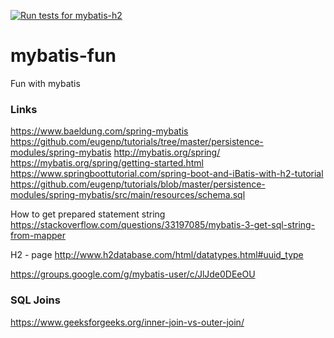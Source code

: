 [![Run tests for mybatis-h2](https://github.com/starnowski/mybatis-fun/actions/workflows/ci.yml/badge.svg)](https://github.com/starnowski/mybatis-fun/actions/workflows/ci.yml)


# mybatis-fun
Fun with mybatis


### Links
https://www.baeldung.com/spring-mybatis
https://github.com/eugenp/tutorials/tree/master/persistence-modules/spring-mybatis
http://mybatis.org/spring/
https://mybatis.org/spring/getting-started.html
https://www.springboottutorial.com/spring-boot-and-iBatis-with-h2-tutorial
https://github.com/eugenp/tutorials/blob/master/persistence-modules/spring-mybatis/src/main/resources/schema.sql

How to get prepared statement string
https://stackoverflow.com/questions/33197085/mybatis-3-get-sql-string-from-mapper 

H2 - page
http://www.h2database.com/html/datatypes.html#uuid_type


https://groups.google.com/g/mybatis-user/c/JlJde0DEeOU



### SQL Joins
https://www.geeksforgeeks.org/inner-join-vs-outer-join/
